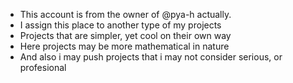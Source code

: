 - This account is from the owner of @pya-h actually.
- I assign this place to another type of my projects
- Projects that are simpler, yet cool on their own way
- Here projects may be more mathematical in nature
- And also i may push projects that i may not consider serious, or profesional

